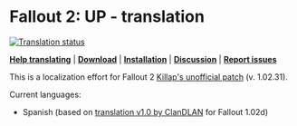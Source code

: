 # Fallout 2: UP - translation
<a href="https://tra.bgforge.net/projects/fallout/up-male/">
<img src="https://tra.bgforge.net/widgets/fallout/-/up-male/svg-badge.svg" alt="Translation status" />
</a>

[__Help translating__](https://tra.bgforge.net/projects/fallout/up-male/)
| [__Download__](https://github.com/BGforgeNet/fallout2-up-translation/releases)
| [__Installation__](https://forum.bgforge.net/viewtopic.php?f=5&p=69)
| [__Discussion__](https://forum.bgforge.net/viewtopic.php?f=5&p=69)
| [__Report issues__](https://github.com/BGforgeNet/fallout2-up-translation/issues)

This is a localization effort for Fallout 2 [Killap's unofficial patch](http://killap.net/fallout2/web/Downloads.html) (v. 1.02.31).

Current languages:
* Spanish (based on [translation v1.0 by ClanDLAN](http://academia.clandlan.net/?page=academia/view&id=371&title=Traduccion_Fallout_2) for Fallout 1.02d)
